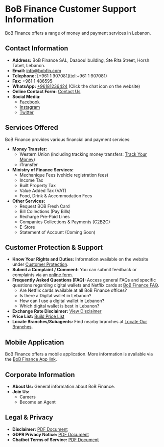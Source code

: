 # BoB Finance Customer Support Information

BoB Finance offers a range of money and payment services in Lebanon.

## Contact Information

*   **Address:** BoB Finance SAL, Daaboul building, Ste Rita Street, Horsh Tabet, Lebanon.
*   **Email:** [info@bobfin.com](mailto:info@bobfin.com)
*   **Telephone:** [+961 1 907081](tel:+961 1 907081)
*   **Fax:** +961 1 486595
*   **WhatsApp:** [+96181236424](https://api.whatsapp.com/send?phone=96181236424) (Click the chat icon on the website)
*   **Online Contact Form:** [Contact Us](https://www.bob-finance.com/Inside/InsidePages/ContactUs)
*   **Social Media:**
    *   [Facebook](https://www.facebook.com/BobFinanceSal)
    *   [Instagram](https://www.instagram.com/BoB_Finance)
    *   [Twitter](https://twitter.com/BoBFinance2)

## Services Offered

BoB Finance provides various financial and payment services:

*   **Money Transfer:**
    *   Western Union (including tracking money transfers: [Track Your Money](http://www.wu.com/LB/en/track-transfer.html))
    *   iTransfer
*   **Ministry of Finance Services:**
    *   Mechanique Fees (vehicle registration fees)
    *   Income Tax
    *   Built Property Tax
    *   Value Added Tax (VAT)
    *   Food, Drink & Accommodation Fees
*   **Other Services:**
    *   Request BOB Fresh Card
    *   Bill Collections (Pay Bills)
    *   Recharge Pre-Paid Lines
    *   Companies Collections & Payments (C2B2C)
    *   E-Store
    *   Statement of Account (Coming Soon)

## Customer Protection & Support

*   **Know Your Rights and Duties:** Information available on the website under [Customer Protection](https://www.bob-finance.com/Inside/RightsAndDuties).
*   **Submit a Complaint / Comment:** You can submit feedback or complaints via an [online form](https://www.bob-finance.com/CustomerProtection/ComplaintAndCommentView).
*   **Frequently Asked Questions (FAQ):** Access general FAQs and specific questions regarding digital wallets and Netflix cards at [BoB Finance FAQ](https://www.bob-finance.com/Inside/FAQ).
    *   Are Netflix cards available at all BoB Finance offices?
    *   Is there a Digital wallet in Lebanon?
    *   How can I use a digital wallet in Lebanon?
    *   Which digital wallet is best in Lebanon?
*   **Exchange Rate Disclaimer:** [View Disclaimer](https://www.bob-finance.com/Home/ExchangeRateDisclaimer)
*   **Price List:** [Build Price List](https://www.bob-finance.com/Home/BuildPriceList/)
*   **Locate Branches/Subagents:** Find nearby branches at [Locate Our Branches](https://www.bob-finance.com/Inside/Subagents).

## Mobile Application

BoB Finance offers a mobile application. More information is available via the [BoB Finance App link](https://www.bob-finance.com/Inside/InsidePages/BoBFinanceApp).

## Corporate Information

*   **About Us:** General information about BoB Finance.
*   **Join Us:**
    *   Careers
    *   Become an Agent

## Legal & Privacy

*   **Disclaimer:** [PDF Document](https://www.bob-finance.com/PDF/BoBFinanceWebsitePrivacyPolicy.pdf)
*   **GDPR Privacy Notice:** [PDF Document](https://www.bob-finance.com/PDF/BoBFinanceGDPRPolicy.pdf)
*   **Chatbot Terms of Service:** [PDF Document](https://www.bob-finance.com/PDF/BoBFinanceChatbotPlatformTermsofService.pdf)